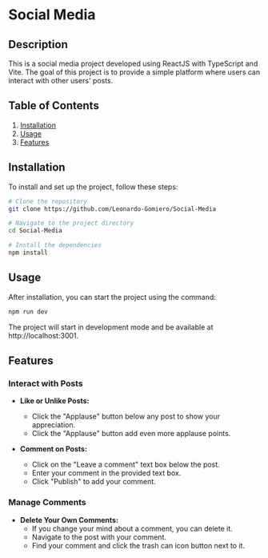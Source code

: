 # Social Media

## Description
This is a social media project developed using ReactJS with TypeScript and Vite. The goal of this project is to provide a simple platform where users can interact with other users' posts.

## Table of Contents
1. [Installation](#installation)
2. [Usage](#usage)
3. [Features](#features)

## Installation
To install and set up the project, follow these steps:

```bash
# Clone the repository
git clone https://github.com/Leonardo-Gomiero/Social-Media

# Navigate to the project directory
cd Social-Media

# Install the dependencies
npm install
```
## Usage

After installation, you can start the project using the command:

```bash
npm run dev
```
The project will start in development mode and be available at http://localhost:3001.

## Features

### Interact with Posts

- **Like or Unlike Posts:**
  - Click the "Applause" button below any post to show your appreciation.
  - Click the "Applause" button add even more applause points.

- **Comment on Posts:**
  - Click on the "Leave a comment" text box below the post.
  - Enter your comment in the provided text box.
  - Click "Publish" to add your comment.

### Manage Comments

- **Delete Your Own Comments:**
  - If you change your mind about a comment, you can delete it.
  - Navigate to the post with your comment.
  - Find your comment and click the trash can icon button next to it.
